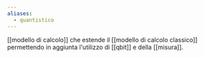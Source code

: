 ```yaml
---
aliases:
  - quantistico
---
```



[[modello di calcolo]] che estende il [[modello di calcolo classico]] permettendo in aggiunta l'utilizzo di [[qbit]] e della [[misura]].
